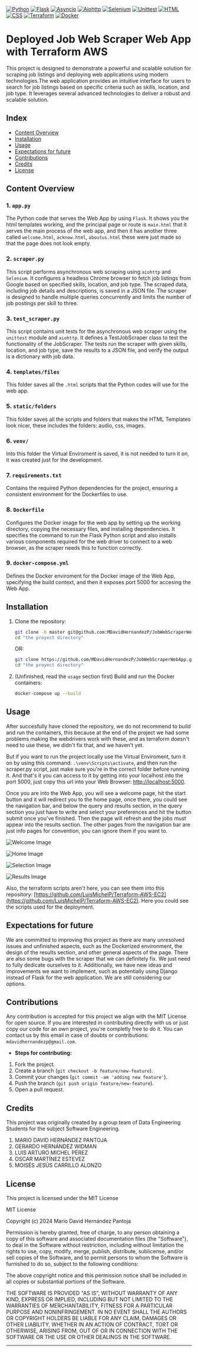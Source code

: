 [![Python](https://img.shields.io/badge/python-3.12.1-red.svg)](https://www.python.org/)
[![Flask](https://img.shields.io/badge/Flask-v2.0.3-blue.svg)](https://flask.palletsprojects.com/)
[![Asyncio](https://img.shields.io/badge/Asyncio-v3.11.0-blue.svg)](https://docs.python.org/3/library/asyncio.html)
[![Aiohttp](https://img.shields.io/badge/Aiohttp-v3.8.1-blue.svg)](https://docs.aiohttp.org/en/stable/)
[![Selenium](https://img.shields.io/badge/Selenium-v4.9.0-blue.svg)](https://www.selenium.dev/)
[![Unittest](https://img.shields.io/badge/Unittest-Python%20Standard%20Library-brightgreen.svg)](https://docs.python.org/3/library/unittest.html)
[![HTML](https://img.shields.io/badge/HTML-5.0-red.svg)](https://developer.mozilla.org/en-US/docs/Web/Guide/HTML/HTML5)
[![CSS](https://img.shields.io/badge/CSS-3.0-blue.svg)](https://developer.mozilla.org/en-US/docs/Web/CSS/CSS3)
[![Terraform](https://img.shields.io/badge/Terraform-v1.6.0-blue.svg)](https://www.terraform.io/)
[![Docker](https://img.shields.io/badge/Docker-v20.10.17-purple.svg)](https://www.docker.com/)

# Deployed Job Web Scraper Web App with Terraform AWS

This project is designed to demonstrate a powerful and scalable solution for scraping job listings and deploying web applications using modern technologies.The web application provides an intuitive interface for users to search for job listings based on specific criteria such as skills, location, and job type. It leverages several advanced technologies to deliver a robust and scalable solution.

## Index

- [Content Overview](#content-overview)
- [Installation](#installation)
- [Usage](#usage)
- [Expectations for future](#expectations-for-future)
- [Contributions](#contributions)
- [Credits](#credits)
- [License](#license)

## Content Overview

### 1. `app.py`

The Python code that serves the Web App by using `Flask`. It shows you the html templates working, and the principal page or route is `main.html` that it serves the main process of the web app, and then it has another three called `welcome.html`, `acknow.html`, `aboutus.html`  these were just made so that the page does not look empty.

### 2. `scraper.py`

This script performs asynchronous web scraping using `aiohttp` and `Selenium`. It configures a headless Chrome browser to fetch job listings from Google based on specified skills, location, and job type. The scraped data, including job details and descriptions, is saved in a JSON file. The scraper is designed to handle multiple queries concurrently and limits the number of job postings per skill to three.

### 3. `test_scraper.py`

This script contains unit tests for the asynchronous web scraper using the `unittest` module and `aiohttp`. It defines a TestJobScraper class to test the functionality of the JobScraper. The tests run the scraper with given skills, location, and job type, save the results to a JSON file, and verify the output is a dictionary with job data.

### 4. `templates/files`

This folder saves all the `.html` scripts that the Python codes will use for the web app.

### 5. `static/folders`

This folder saves all the scripts and folders that makes the HTML Templates look nicer, these includes the folders: audio, css, images.

### 6. `venv/`

Into this folder the Virtual Enviroment is saved, it is not needed to turn it on, it was created just for the development.

### 7. `requirements.txt`

Contains the required Python dependencies for the project, ensuring a consistent environment for the Dockerfiles to use.

### 8. `Dockerfile`

Configures the Docker image for the web app by setting up the working directory, copying the necessary files, and installing dependencies. It specifies the command to run the Flask Python script and also installs various components required for the web driver to connect to a web browser, as the scraper needs this to function correctly.

### 9. `docker-compose.yml`

Defines the Docker enviroment for the Docker image of the Web App, specifying the build context, and then it exposes port 5000 for accesing the Web App.

## Installation

1. Clone the repository:

    ```bash
    git clone -b master git@github.com:MDavidHernandezP/JobWebScraperWebApp.git
    cd "the proyect directory"
    ```
    
    OR:

    ```bash
    git clone https://github.com/MDavidHernandezP/JobWebScraperWebApp.git
    cd "the proyect directory"
    ```

2. (Unfinished, read the `usage` section first) Build and run the Docker containers:

    ```bash
    docker-compose up --build
    ```

## Usage

After succesfully have cloned the repository, we do not recommend to build and run the containers, this because at the end of the project we had some problems making the webdrivers work with these, and as terraform doesn't need to use these, we didn't fix that, and we haven't yet. 

But if you want to run the project locally use the Virtual Enviroment, turn it on by using this command: `.\venv\Scripts\activate`, and then run the scraper.py script, just make sure you're in the correct folder before running it. And that's it you can access to it by getting into your localhost into the port 5000, just copy this url into your Web Browser: [http://localhost:5000](http://localhost:5000).

Once you are into the Web App, you will see a welcome page, hit the start button and it will redirect you to the home page, once there, you could see the navigation bar, and below the query and results section, in the query section you just have to write and select your preferences and hit the button submit once you've finished. Then the page will refresh and the jobs must appear into the results section. The other pages from the navigation bar are just info pages for convention, you can ignore them if you want to.

![Welcome Image](static/images/welcome.png)

![Home Image](static/images/home.png)

![Selection Image](static/images/selection.png)

![Results Image](static/images/results.png)

Also, the terraform scripts aren't here, you can see them into this repository: [https://github.com/LuisMichelP/Terraform-AWS-EC2](https://github.com/LuisMichelP/Terraform-AWS-EC2). Here you could see the scripts used for the deployment.

## Expectations for future

We are committed to improving this project as there are many unresolved issues and unfinished aspects, such as the Dockerized environment, the design of the results section, and other general aspects of the page. There are also some bugs with the scraper that we can definitely fix. We just need to fully dedicate ourselves to it. Additionally, we have new ideas and improvements we want to implement, such as potentially using Django instead of Flask for the web application. We are still considering our options.

## Contributions

Any contribution is accepted for this project we align with the MIT License for open source. If you are interested in contributing directly with us or just copy our code for an own project, you're completly free to do it. You can contact us by this email in case of doubts or contributions: `mdavidhernandezp@gmail.com`.

- **Steps for contributing:**
1. Fork the project.
2. Create a branch (`git checkout -b feature/new-feature`).
3. Commit your changes (`git commit -am 'adding new feature'`).
4. Push the branch (`git push origin feature/new-feature`).
5. Open a pull request.

## Credits

This project was originally created by a group team of Data Engineering Students for the subject Software Engineering.

1. MARIO DAVID HERNÁNDEZ PANTOJA
2. GERARDO HERNÁNDEZ WIDMAN
3. LUIS ARTURO MICHEL PÉREZ
4. OSCAR MARTÍNEZ ESTEVEZ
5. MOISÉS JESÚS CARRILLO ALONZO

## License

This project is licensed under the MIT License

MIT License

Copyright (c) 2024 Mario David Hernández Pantoja

Permission is hereby granted, free of charge, to any person obtaining a copy
of this software and associated documentation files (the "Software"), to deal
in the Software without restriction, including without limitation the rights
to use, copy, modify, merge, publish, distribute, sublicense, and/or sell
copies of the Software, and to permit persons to whom the Software is
furnished to do so, subject to the following conditions:

The above copyright notice and this permission notice shall be included in all
copies or substantial portions of the Software.

THE SOFTWARE IS PROVIDED "AS IS", WITHOUT WARRANTY OF ANY KIND, EXPRESS OR
IMPLIED, INCLUDING BUT NOT LIMITED TO THE WARRANTIES OF MERCHANTABILITY,
FITNESS FOR A PARTICULAR PURPOSE AND NONINFRINGEMENT. IN NO EVENT SHALL THE
AUTHORS OR COPYRIGHT HOLDERS BE LIABLE FOR ANY CLAIM, DAMAGES OR OTHER
LIABILITY, WHETHER IN AN ACTION OF CONTRACT, TORT OR OTHERWISE, ARISING FROM,
OUT OF OR IN CONNECTION WITH THE SOFTWARE OR THE USE OR OTHER DEALINGS IN THE
SOFTWARE.

---